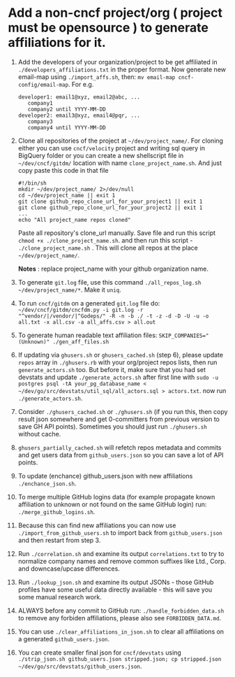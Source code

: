 # Add a non-cncf project/org ( project must be opensource ) to generate affiliations for it.
1. Add the developers of your organization/project to be get affiliated in `./developers_affiliations.txt` in the proper format. Now generate new email-map using `./import_affs.sh`, then: `mv email-map cncf-config/email-map`.
 For e.g.
     ```
    developer1: email1@xyz, email2@abc, ...
        company1
        company2 until YYYY-MM-DD
    developer2: email3@xyz, email4@pqr, ...
        company3
        company4 until YYYY-MM-DD
     ```
2. Clone all repositories of the project at `~/dev/project_name/`. For cloning either you can use `cncf/velocity` project and writing sql query in BigQuery folder or you can create a new shellscript file in `~/dev/cncf/gitdm/` location with name `clone_project_name.sh`. 
    And just copy paste this code in that file
    ```
    #!/bin/sh
    mkdir ~/dev/project_name/ 2>/dev/null
    cd ~/dev/project_name || exit 1
    git clone github_repo_clone_url_for_your_project1 || exit 1
    git clone github_repo_clone_url_for_your_project2 || exit 1
    ...
    echo "All project_name repos cloned" 
    ```
    Paste all repository's clone_url manually.
    Save file and run this script `chmod +x ./clone_project_name.sh`.
    and then run this script - `./clone_project_name.sh` . This will clone all repos at the place `~/dev/project_name/`.

    **Notes** : replace project_name with your github organization name.

3. To generate `git.log` file, use this command `./all_repos_log.sh ~/dev/project_name/*`. Make it `uniq`.

4. To run `cncf/gitdm` on a generated `git.log` file do: `~/dev/cncf/gitdm/cncfdm.py -i git.log -r "^vendor/|/vendor/|^Godeps/" -R -n -b ./ -t -z -d -D -U -u -o all.txt -x all.csv -a all_affs.csv > all.out`

5. To generate human readable text affiliation files: `SKIP_COMPANIES="(Unknown)" ./gen_aff_files.sh`

6. If updating via `ghusers.sh` or `ghusers_cached.sh` (step 6), please update `repos` array in `./ghusers.rb` with your org/project repos lists, then run `generate_actors.sh` too. But before it, make sure that you had set devstats and update `./generate_actors.sh` after first line with `sudo -u postgres psql -tA your_pg_database_name < ~/dev/go/src/devstats/util_sql/all_actors.sql > actors.txt`. now run `./generate_actors.sh`.

7. Consider `./ghusers_cached.sh` or `./ghusers.sh` (if you run this, then copy result json somewhere and get 0-committers from previous version to save GH API points). Sometimes you should just run `./ghusers.sh` without cache.

8. `ghusers_partially_cached.sh` will refetch repos metadata and commits and get users data from `github_users.json` so you can save a lot of API points.

9. To update (enchance) github_users.json with new affiliations `./enchance_json.sh`.

10. To merge multiple GitHub logins data (for example propagate known affiliation to unknown or not found on the same GitHub login) run: `./merge_github_logins.sh`.
11. Because this can find new affiliations you can now use `./import_from_github_users.sh` to import back from `github_users.json` and then restart from step 3.

12. Run `./correlation.sh` and examine its output `correlations.txt` to try to normalize company names and remove common suffixes like Ltd., Corp. and downcase/upcase differences.

13. Run `./lookup_json.sh` and examine its output JSONs - those GitHub profiles have some useful data directly available - this will save you some manual research work.

14. ALWAYS before any commit to GitHub run: `./handle_forbidden_data.sh` to remove any forbiden affiliations, please also see `FORBIDDEN_DATA.md`.

15. You can use `./clear_affiliations_in_json.sh` to clear all affiliations on a generated `github_users.json`.

16. You can create smaller final json for `cncf/devstats` using `./strip_json.sh github_users.json stripped.json; cp stripped.json ~/dev/go/src/devstats/github_users.json`.

